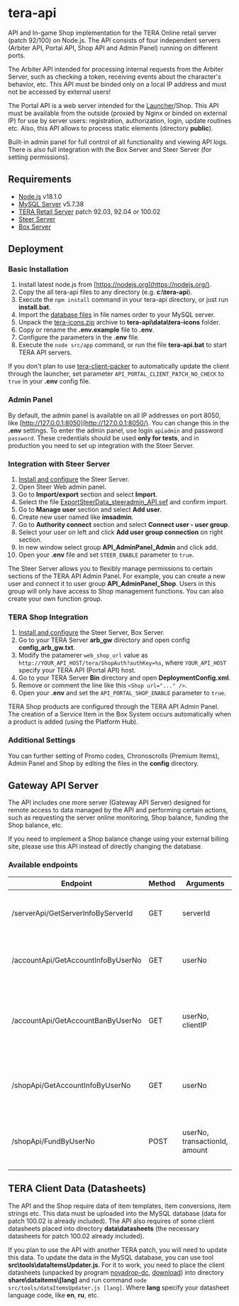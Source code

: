 # tera-api

API and In-game Shop implementation for the TERA Online retail server (patch 92/100) on Node.js. The API consists of four independent servers (Arbiter API, Portal API, Shop API and Admin Panel) running on different ports.

The Arbiter API intended for processing internal requests from the Arbiter Server, such as checking a token, receiving events about the character's behavior, etc. This API must be binded only on a local IP address and must not be accessed by external users!

The Portal API is a web server intended for the [Launcher](https://github.com/justkeepquiet/tera-launcher)/Shop. This API must be available from the outside (proxied by Nginx or binded on external IP) for use by server users: registration, authorization, login, update routines etc. Also, this API allows to process static elements (directory **public**).

Built-in admin panel for full control of all functionality and viewing API logs. There is also full integration with the Box Server and Steer Server (for setting permissions).

## Requirements

* [Node.js](https://nodejs.org/en/) v18.1.0
* [MySQL Server](https://dev.mysql.com/downloads/mysql/5.7.html) v5.7.38
* [TERA Retail Server](https://forum.ragezone.com/f797/) patch 92.03, 92.04 or 100.02
* [Steer Server](https://forum.ragezone.com/f797/tera-92-100-steer-server-1206086/)
* [Box Server](https://forum.ragezone.com/f797/tera-92-100-steer-server-1206086/)

## Deployment

### Basic Installation

1. Install latest node.js from [https://nodejs.org](https://nodejs.org/).
2. Copy the all tera-api files to any directory (e.g. **c:\tera-api**).
3. Execute the `npm install` command in your tera-api directory, or just run **install.bat**.
4. Import the [database files](share/db) in file names order to your MySQL server.
5. Unpack the [tera-icons.zip](share/data) archive to **tera-api\data\tera-icons** folder.
6. Copy or rename the **.env.example** file to **.env**.
7. Configure the parameters in the **.env** file.
8. Execute the `node src/app` command, or run the file **tera-api.bat** to start TERA API servers.

If you don't plan to use [tera-client-packer](https://github.com/justkeepquiet/tera-client-packer) to automatically update the client through the launcher, set parameter `API_PORTAL_CLIENT_PATCH_NO_CHECK` to `true` in your **.env** config file.

### Admin Panel

By default, the admin panel is available on all IP addresses on port 8050, like [http://127.0.0.1:8050](http://127.0.0.1:8050/). You can change this in the **.env** settings. To enter the admin panel, use login `apiadmin` and password `password`. These credentials should be used **only for tests**, and in production you need to set up integration with the Steer Server.

### Integration with Steer Server

1. [Install and configure](https://forum.ragezone.com/f797/tera-92-100-steer-server-1206086/) the Steer Server.
2. Open Steer Web admin panel.
3. Go to **Import/export** section and select **Import**.
4. Select the file [ExportSteerData_steeradmin_API.sef](share/steer) and confirm import.
5. Go to **Manage user** section and select **Add user**.
6. Create new user named like **imsadmin**.
7. Go to **Authority connect** section and select **Connect user - user group**.
8. Select your user on left and click **Add user group connection** on right section.
9. In new window select group **API_AdminPanel_Admin** and click add.
10. Open your **.env** file and set `STEER_ENABLE` parameter to `true`.

The Steer Server allows you to flexibly manage permissions to certain sections of the TERA API Admin Panel. For example, you can create a new user and connect it to user group **API_AdminPanel_Shop**. Users in this group will only have access to Shop management functions. You can also create your own function group.

### TERA Shop Integration

1. [Install and configure](https://forum.ragezone.com/f797/tera-92-100-steer-server-1206086/) the Steer Server, Box Server.
2. Go to your TERA Server **arb_gw** directory and open config **config_arb_gw.txt**.
3. Modify the patamerer `web_shop_url` value as `http://YOUR_API_HOST/tera/ShopAuth?authKey=%s`, where `YOUR_API_HOST` specify your TERA API (Portal API) host.
4. Go to your TERA Server **Bin** directory and open **DeploymentConfig.xml**.
5. Remove or comment the line like this `<Shop url="..." />`.
6. Open your **.env** and set the `API_PORTAL_SHOP_ENABLE` parameter to `true`.

TERA Shop products are configured through the TERA API Admin Panel. The creation of a Service Item in the Box System occurs automatically when a product is added (using the Platform Hub).

### Additional Settings

You can further setting of Promo codes, Chronoscrolls (Premium Items), Admin Panel and Shop by editing the files in the **config** directory.

## Gateway API Server

The API includes one more server (Gateway API Server) designed for remote access to data managed by the API and performing certain actions, such as requesting the server online monitoring, Shop balance, funding the Shop balance, etc.

If you need to implement a Shop balance change using your external billing site, please use this API instead of directly changing the database.

### Available endpoints

Endpoint | Method | Arguments | Description
--- | --- | --- | ---
/serverApi/GetServerInfoByServerId | GET | serverId | Request the server information of specified server ID.
/accountApi/GetAccountInfoByUserNo | GET | userNo | Request the account information of specified account ID.
/accountApi/GetAccountBanByUserNo | GET | userNo, clientIP | Request the account banned status of specified account ID and client IP.
/shopApi/GetAccountInfoByUserNo | GET | userNo | Request the Shop balance of the specified account ID.
/shopApi/FundByUserNo | POST | userNo, transactionId, amount | Fund the Shop balance of the specified account ID.

## TERA Client Data (Datasheets)

The API and the Shop require data of item templates, item conversions, item strings etc. This data must be uploaded into the MySQL database (data for patch 100.02 is already included). The API also requires of some client datasheets placed into directory **data\datasheets** (the necessary datasheets for patch 100.02 already included).

If you plan to use the API with another TERA patch, you will need to update this data. To update the data in the MySQL database, you can use tool **src\tools\dataItemsUpdater.js**. For it to work, you need to place the client datasheets (unpacked by program [novadrop-dc](https://github.com/vezel-dev/novadrop), [download](https://drive.google.com/drive/folders/1U1w4GgEgEoeayX3dmMryIX70ztdisCl9?usp=sharing)) into directory **share\dataitems\\[lang]** and run command `node src/tools/dataItemsUpdater.js [lang]`. Where **lang** specify your datasheet language code, like **en**, **ru**, etc.
